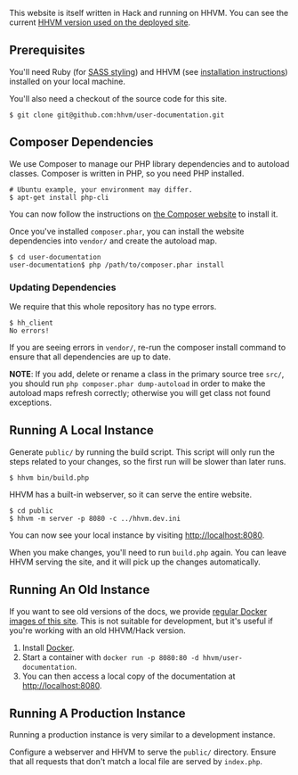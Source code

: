 This website is itself written in Hack and running on HHVM. You can
see the current [HHVM version used on the deployed site](https://github.com/hhvm/user-documentation/blob/main/.deploy/built-site.Dockerfile#L3).

## Prerequisites

You'll need Ruby (for [SASS styling](https://sass-lang.com/)) and HHVM
(see [installation instructions](/hhvm/installation/introduction))
installed on your local machine.

You'll also need a checkout of the source code for this site.

```
$ git clone git@github.com:hhvm/user-documentation.git
```

## Composer Dependencies

We use Composer to manage our PHP library dependencies and to autoload classes.
Composer is written in PHP, so you need PHP installed.

```
# Ubuntu example, your environment may differ.
$ apt-get install php-cli
```

You can now follow the instructions on [the Composer website](https://getcomposer.org/) to install it.

Once you've installed `composer.phar`, you can install the website dependencies into `vendor/` and create the autoload map.

```
$ cd user-documentation
user-documentation$ php /path/to/composer.phar install
```

### Updating Dependencies

We require that this whole repository has no type errors.

```
$ hh_client
No errors!
```

If you are seeing errors in `vendor/`, re-run the composer install command to ensure that all dependencies are up to date.

**NOTE**: If you add, delete or rename a class in the primary source tree `src/`, you should run `php composer.phar dump-autoload` in order to make the autoload maps refresh correctly; otherwise you will get class not found exceptions.

## Running A Local Instance

Generate `public/` by running the build script. This script will only
run the steps related to your changes, so the first run will be slower
than later runs.

```
$ hhvm bin/build.php
```

HHVM has a built-in webserver, so it can serve the entire website.

```
$ cd public
$ hhvm -m server -p 8080 -c ../hhvm.dev.ini
```

You can now see your local instance by visiting <http://localhost:8080>.

When you make changes, you'll need to run `build.php` again. You can
leave HHVM serving the site, and it will pick up the changes
automatically.

## Running An Old Instance

If you want to see old versions of the docs, we provide [regular
Docker images of this
site](https://hub.docker.com/r/hhvm/user-documentation/tags). This is
not suitable for development, but it's useful if you're working with
an old HHVM/Hack version.

1. Install [Docker](https://docs.docker.com/engine/installation/).
2. Start a container with `docker run -p 8080:80 -d hhvm/user-documentation`.
3. You can then access a local copy of the documentation at <http://localhost:8080>.

## Running A Production Instance

Running a production instance is very similar to a development
instance. 

Configure a webserver and HHVM to serve the `public/`
directory. Ensure that all requests that don't match a local file are
served by `index.php`.
